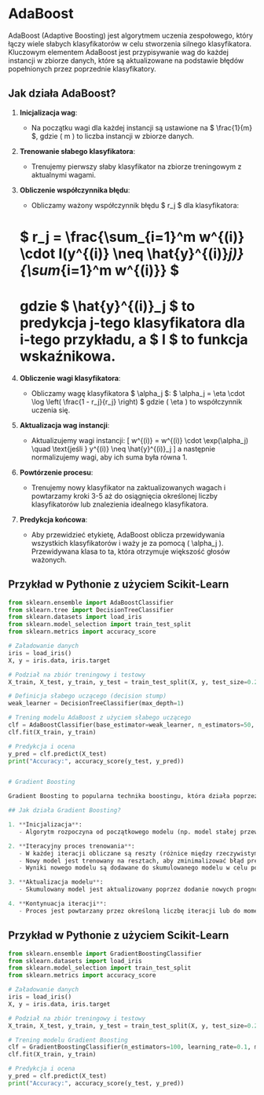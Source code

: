 # AdaBoost

AdaBoost (Adaptive Boosting) jest algorytmem uczenia zespołowego, który łączy wiele słabych klasyfikatorów w celu stworzenia silnego klasyfikatora. Kluczowym elementem AdaBoost jest przypisywanie wag do każdej instancji w zbiorze danych, które są aktualizowane na podstawie błędów popełnionych przez poprzednie klasyfikatory.

## Jak działa AdaBoost?

1. **Inicjalizacja wag**:
   - Na początku wagi dla każdej instancji są ustawione na $ \frac{1}{m} $, gdzie \( m \) to liczba instancji w zbiorze danych.

2. **Trenowanie słabego klasyfikatora**:
   - Trenujemy pierwszy słaby klasyfikator na zbiorze treningowym z aktualnymi wagami.

3. **Obliczenie współczynnika błędu**:
   - Obliczamy ważony współczynnik błędu $ r_j $ dla klasyfikatora:
    # $ r_j = \frac{\sum_{i=1}^m w^{(i)} \cdot I(y^{(i)} \neq \hat{y}^{(i)}_j)}{\sum_{i=1}^m w^{(i)}} $
     # gdzie $ \hat{y}^{(i)}_j $ to predykcja j-tego klasyfikatora dla i-tego przykładu, a $ I $ to funkcja wskaźnikowa.

4. **Obliczenie wagi klasyfikatora**:
   - Obliczamy wagę klasyfikatora $ \alpha_j $:
    $
     \alpha_j = \eta \cdot \log \left( \frac{1 - r_j}{r_j} \right)
     $
     gdzie \( \eta \) to współczynnik uczenia się.

5. **Aktualizacja wag instancji**:
   - Aktualizujemy wagi instancji:
     \[
     w^{(i)} = w^{(i)} \cdot \exp(\alpha_j) \quad \text{jeśli } y^{(i)} \neq \hat{y}^{(i)}_j
     \]
     a następnie normalizujemy wagi, aby ich suma była równa 1.

6. **Powtórzenie procesu**:
   - Trenujemy nowy klasyfikator na zaktualizowanych wagach i powtarzamy kroki 3-5 aż do osiągnięcia określonej liczby klasyfikatorów lub znalezienia idealnego klasyfikatora.

7. **Predykcja końcowa**:
   - Aby przewidzieć etykietę, AdaBoost oblicza przewidywania wszystkich klasyfikatorów i waży je za pomocą \( \alpha_j \). Przewidywana klasa to ta, która otrzymuje większość głosów ważonych.

## Przykład w Pythonie z użyciem Scikit-Learn

```python
from sklearn.ensemble import AdaBoostClassifier
from sklearn.tree import DecisionTreeClassifier
from sklearn.datasets import load_iris
from sklearn.model_selection import train_test_split
from sklearn.metrics import accuracy_score

# Załadowanie danych
iris = load_iris()
X, y = iris.data, iris.target

# Podział na zbiór treningowy i testowy
X_train, X_test, y_train, y_test = train_test_split(X, y, test_size=0.2, random_state=42)

# Definicja słabego uczącego (decision stump)
weak_learner = DecisionTreeClassifier(max_depth=1)

# Trening modelu AdaBoost z użyciem słabego uczącego
clf = AdaBoostClassifier(base_estimator=weak_learner, n_estimators=50, random_state=42)
clf.fit(X_train, y_train)

# Predykcja i ocena
y_pred = clf.predict(X_test)
print("Accuracy:", accuracy_score(y_test, y_pred))


# Gradient Boosting

Gradient Boosting to popularna technika boostingu, która działa poprzez sekwencyjne dodawanie predyktorów do komitetu, z których każdy koryguje błędy swojego poprzednika. Zamiast modyfikować wagi punktów jak w AdaBoost, Gradient Boosting próbuje dopasować nowy predyktor do błędu (residuum) poprzedniego predyktora.

## Jak działa Gradient Boosting?

1. **Inicjalizacja**:
   - Algorytm rozpoczyna od początkowego modelu (np. model stałej przewidujący średnią wartość y w przypadku regresji).

2. **Iteracyjny proces trenowania**:
   - W każdej iteracji obliczane są reszty (różnice między rzeczywistymi wartościami a przewidywanymi).
   - Nowy model jest trenowany na resztach, aby zminimalizować błąd predykcji.
   - Wyniki nowego modelu są dodawane do skumulowanego modelu w celu poprawy predykcji.

3. **Aktualizacja modelu**:
   - Skumulowany model jest aktualizowany poprzez dodanie nowych prognoz pomnożonych przez współczynnik uczenia się \( \eta \).

4. **Kontynuacja iteracji**:
   - Proces jest powtarzany przez określoną liczbę iteracji lub do momentu, gdy dalsze poprawki są niewielkie.
```
## Przykład w Pythonie z użyciem Scikit-Learn

```python
from sklearn.ensemble import GradientBoostingClassifier
from sklearn.datasets import load_iris
from sklearn.model_selection import train_test_split
from sklearn.metrics import accuracy_score

# Załadowanie danych
iris = load_iris()
X, y = iris.data, iris.target

# Podział na zbiór treningowy i testowy
X_train, X_test, y_train, y_test = train_test_split(X, y, test_size=0.2, random_state=42)

# Trening modelu Gradient Boosting
clf = GradientBoostingClassifier(n_estimators=100, learning_rate=0.1, max_depth=3, random_state=42)
clf.fit(X_train, y_train)

# Predykcja i ocena
y_pred = clf.predict(X_test)
print("Accuracy:", accuracy_score(y_test, y_pred))
```